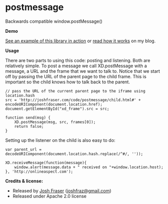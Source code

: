 postmessage
===========

Backwards compatible window.postMessage()

**Demo**

[See an example of this library in action](http://onlineaspect.com/uploads/postmessage/parent.html) or [read how it works](http://www.onlineaspect.com/2010/01/15/backwards-compatible-postmessage/) on my blog.

**Usage**

There are two parts to using this code: posting and listening. Both are relatively simple. To post a message we call XD.postMessage with a message, a URL and the frame that we want to talk to. Notice that we start off by passing the URL of the parent page to the child frame. This is important so the child knows how to talk back to the parent.

    // pass the URL of the current parent page to the iframe using location.hash
    src = 'http://joshfraser.com/code/postmessage/child.html#' + encodeURIComponent(document.location.href);
    document.getElementById("xd_frame").src = src;

    function send(msg) {
        XD.postMessage(msg, src, frames[0]);
        return false;
    }

Setting up the listener on the child is also easy to do:

    var parent_url = decodeURIComponent(document.location.hash.replace(/^#/, ''));

    XD.receiveMessage(function(message){
        window.alert(message.data + " received on "+window.location.host);
    }, 'http://onlineaspect.com');


**Credits & license:**

* Released by [Josh Fraser](http://joshfraser.com) (joshfraz@gmail.com)
* Released under Apache 2.0 license
